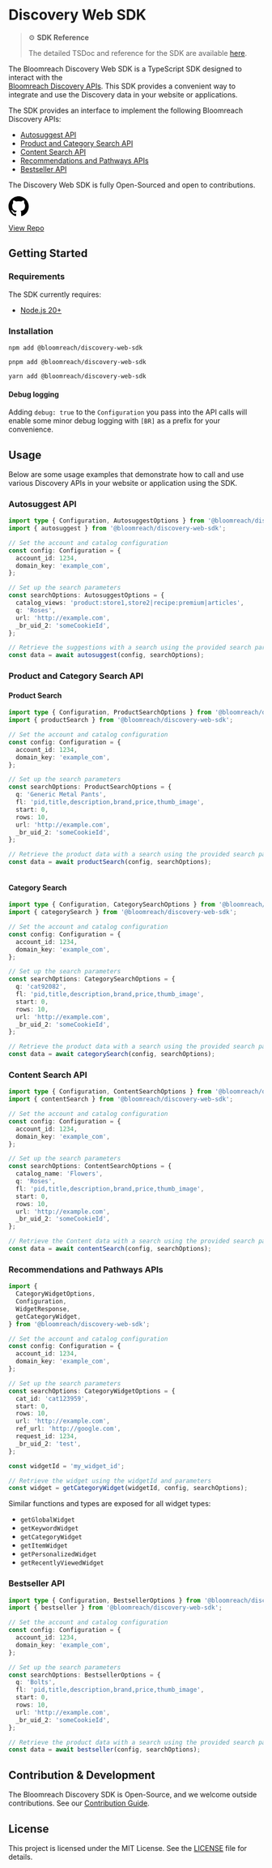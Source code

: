 # Discovery Web SDK
> ⚙️ **SDK Reference**
> 
> The detailed TSDoc and reference for the SDK are available [here](https://bloomreach.github.io/discovery-web-sdk).

The Bloomreach Discovery Web SDK is a TypeScript SDK designed to interact with the  
[Bloomreach Discovery APIs](https://documentation.bloomreach.com/discovery/reference/welcome). This SDK provides a convenient way to integrate and use the Discovery data in your website or applications.

The SDK provides an interface to implement the following Bloomreach Discovery APIs:

- [Autosuggest API](https://documentation.bloomreach.com/discovery/docs/discovery-web-sdk#autosuggest-api)
- [Product and Category Search API](https://documentation.bloomreach.com/discovery/docs/discovery-web-sdk#product-and-category-search-api)
- [Content Search API](https://documentation.bloomreach.com/discovery/docs/discovery-web-sdk#content-search-api)
- [Recommendations and Pathways APIs](https://documentation.bloomreach.com/discovery/docs/discovery-web-sdk#recommendations-and-pathways-apis)
- [Bestseller API](https://documentation.bloomreach.com/discovery/docs/discovery-web-sdk#bestseller-api)

The Discovery Web SDK is fully Open-Sourced and open to contributions.

<div class="card-with-icon-wrapper">

  <a href="https://github.com/bloomreach/discovery-web-sdk" class="card-with-icon-item justify-content-center">

  <svg height="40" aria-hidden="true" viewBox="0 0 16 16" version="1.1" width="40" data-view-component="true" class="octicon octicon-mark-github">
    <path d="M8 0c4.42 0 8 3.58 8 8a8.013 8.013 0 0 1-5.45 7.59c-.4.08-.55-.17-.55-.38 0-.27.01-1.13.01-2.2 0-.75-.25-1.23-.54-1.48 1.78-.2 3.65-.88 3.65-3.95 0-.88-.31-1.59-.82-2.15.08-.2.36-1.02-.08-2.12 0 0-.67-.22-2.2.82-.64-.18-1.32-.27-2-.27-.68 0-1.36.09-2 .27-1.53-1.03-2.2-.82-2.2-.82-.44 1.1-.16 1.92-.08 2.12-.51.56-.82 1.28-.82 2.15 0 3.06 1.86 3.75 3.64 3.95-.23.2-.44.55-.51 1.07-.46.21-1.61.55-2.33-.66-.15-.24-.6-.83-1.23-.82-.67.01-.27.38.01.53.34.19.73.9.82 1.13.16.45.68 1.31 2.69.94 0 .67.01 1.3.01 1.49 0 .21-.15.45-.55.38A7.995 7.995 0 0 1 0 8c0-4.42 3.58-8 8-8Z"></path>

</svg>View Repo
    </a>
  </div>
</div>


## Getting Started

### Requirements

The SDK currently requires:

- [Node.js 20+](https://nodejs.org/)

### Installation

```shell NPM
npm add @bloomreach/discovery-web-sdk
```

```shell PNPM
pnpm add @bloomreach/discovery-web-sdk
```

```shell Yarn
yarn add @bloomreach/discovery-web-sdk
```

#### Debug logging

Adding `debug: true` to the `Configuration` you pass into the API calls will enable some minor debug logging with `[BR]` as a prefix for your convenience.

## Usage

Below are some usage examples that demonstrate how to call and use various Discovery APIs in your website or application using the SDK.

### Autosuggest API

```typescript
import type { Configuration, AutosuggestOptions } from '@bloomreach/discovery-web-sdk';
import { autosuggest } from '@bloomreach/discovery-web-sdk';

// Set the account and catalog configuration
const config: Configuration = {
  account_id: 1234,
  domain_key: 'example_com',
};

// Set up the search parameters
const searchOptions: AutosuggestOptions = {
  catalog_views: 'product:store1,store2|recipe:premium|articles',
  q: 'Roses',
  url: 'http://example.com',
  _br_uid_2: 'someCookieId',
};

// Retrieve the suggestions with a search using the provided search parameters
const data = await autosuggest(config, searchOptions);
```

### Product and Category Search API

#### Product Search

```typescript
import type { Configuration, ProductSearchOptions } from '@bloomreach/discovery-web-sdk';
import { productSearch } from '@bloomreach/discovery-web-sdk';

// Set the account and catalog configuration
const config: Configuration = {
  account_id: 1234,
  domain_key: 'example_com',
};

// Set up the search parameters
const searchOptions: ProductSearchOptions = {
  q: 'Generic Metal Pants',
  fl: 'pid,title,description,brand,price,thumb_image',
  start: 0,
  rows: 10,
  url: 'http://example.com',
  _br_uid_2: 'someCookieId',
};

// Retrieve the product data with a search using the provided search parameters
const data = await productSearch(config, searchOptions);



```

#### Category Search

```typescript
import type { Configuration, CategorySearchOptions } from '@bloomreach/discovery-web-sdk';
import { categorySearch } from '@bloomreach/discovery-web-sdk';

// Set the account and catalog configuration
const config: Configuration = {
  account_id: 1234,
  domain_key: 'example_com',
};

// Set up the search parameters
const searchOptions: CategorySearchOptions = {
  q: 'cat92082',
  fl: 'pid,title,description,brand,price,thumb_image',
  start: 0,
  rows: 10,
  url: 'http://example.com',
  _br_uid_2: 'someCookieId',
};

// Retrieve the product data with a search using the provided search parameters
const data = await categorySearch(config, searchOptions);
```

### Content Search API

```typescript
import type { Configuration, ContentSearchOptions } from '@bloomreach/discovery-web-sdk';
import { contentSearch } from '@bloomreach/discovery-web-sdk';

// Set the account and catalog configuration
const config: Configuration = {
  account_id: 1234,
  domain_key: 'example_com',
};

// Set up the search parameters
const searchOptions: ContentSearchOptions = {
  catalog_name: 'Flowers',
  q: 'Roses',
  fl: 'pid,title,description,brand,price,thumb_image',
  start: 0,
  rows: 10,
  url: 'http://example.com',
  _br_uid_2: 'someCookieId',
};

// Retrieve the Content data with a search using the provided search parameters
const data = await contentSearch(config, searchOptions);
```

### Recommendations and Pathways APIs

```typescript
import {
  CategoryWidgetOptions,
  Configuration,
  WidgetResponse,
  getCategoryWidget,
} from '@bloomreach/discovery-web-sdk';

// Set the account and catalog configuration
const config: Configuration = {
  account_id: 1234,
  domain_key: 'example_com',
};

// Set up the search parameters
const searchOptions: CategoryWidgetOptions = {
  cat_id: 'cat123959',
  start: 0,
  rows: 10,
  url: 'http://example.com',
  ref_url: 'http://google.com',
  request_id: 1234,
  _br_uid_2: 'test',
};

const widgetId = 'my_widget_id';

// Retrieve the widget using the widgetId and parameters
const widget = getCategoryWidget(widgetId, config, searchOptions);
```

Similar functions and types are exposed for all widget types:

- `getGlobalWidget`
- `getKeywordWidget`
- `getCategoryWidget`
- `getItemWidget`
- `getPersonalizedWidget`
- `getRecentlyViewedWidget`

### Bestseller API

```typescript
import type { Configuration, BestsellerOptions } from '@bloomreach/discovery-web-sdk';
import { bestseller } from '@bloomreach/discovery-web-sdk';

// Set the account and catalog configuration
const config: Configuration = {
  account_id: 1234,
  domain_key: 'example_com',
};

// Set up the search parameters
const searchOptions: BestsellerOptions = {
  q: 'Bolts',
  fl: 'pid,title,description,brand,price,thumb_image',
  start: 0,
  rows: 10,
  url: 'http://example.com',
  _br_uid_2: 'someCookieId',
};

// Retrieve the product data with a search using the provided search parameters
const data = await bestseller(config, searchOptions);
```

## Contribution & Development

The Bloomreach Discovery SDK is Open-Source, and we welcome outside contributions. See our [Contribution Guide](https://github.com/bloomreach/discovery-web-sdk/blob/main/CONTRIBUTING.md).

## License

This project is licensed under the MIT License. See the [LICENSE](https://github.com/bloomreach/discovery-web-sdk/blob/main/LICENSE) file for details.
